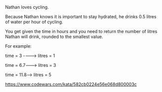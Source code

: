 Nathan loves cycling.

Because Nathan knows it is important to stay hydrated, he drinks 0.5 litres of water per hour of cycling.

You get given the time in hours and you need to return the number of litres Nathan will drink, rounded to the smallest value.

For example:

time = 3 ----> litres = 1

time = 6.7---> litres = 3

time = 11.8--> litres = 5

https://www.codewars.com/kata/582cb0224e56e068d800003c
